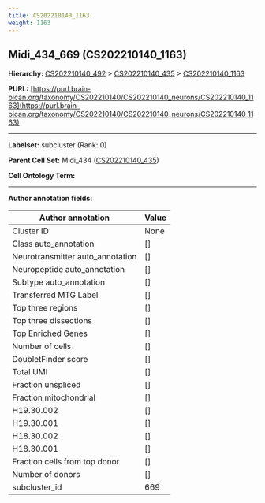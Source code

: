 ```yaml
---
title: CS202210140_1163
weight: 1163
---
```

## Midi_434_669 (CS202210140_1163)
<b>Hierarchy: </b>
[CS202210140_492](../CS202210140_492) >
[CS202210140_435](../CS202210140_435) >
[CS202210140_1163](../CS202210140_1163)

**PURL:** [https://purl.brain-bican.org/taxonomy/CS202210140/CS202210140_neurons/CS202210140_1163](https://purl.brain-bican.org/taxonomy/CS202210140/CS202210140_neurons/CS202210140_1163)

---


**Labelset:** subcluster (Rank: 0)

**Parent Cell Set:** Midi_434 ([CS202210140_435](../CS202210140_435))



**Cell Ontology Term:** 

[MARKER GENES.]: #


---

[TRANSFERRED ANNOTATIONS.]: #


[AUTHOR ANNOTATION FIELDS.]: #


**Author annotation fields:**

| Author annotation | Value |
|-------------------|-------|
|Cluster ID|None|
|Class auto_annotation|[]|
|Neurotransmitter auto_annotation|[]|
|Neuropeptide auto_annotation|[]|
|Subtype auto_annotation|[]|
|Transferred MTG Label|[]|
|Top three regions|[]|
|Top three dissections|[]|
|Top Enriched Genes|[]|
|Number of cells|[]|
|DoubletFinder score|[]|
|Total UMI|[]|
|Fraction unspliced|[]|
|Fraction mitochondrial|[]|
|H19.30.002|[]|
|H19.30.001|[]|
|H18.30.002|[]|
|H18.30.001|[]|
|Fraction cells from top donor|[]|
|Number of donors|[]|
|subcluster_id|669|
